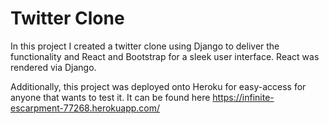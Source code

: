 # Twitter Clone 
In this project I created a twitter clone using Django to deliver the functionality and React and Bootstrap for a sleek user interface. 
React was rendered via Django. 

Additionally, this project was deployed onto Heroku for easy-access for anyone that wants to test it. It can be found here https://infinite-escarpment-77268.herokuapp.com/ 
